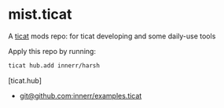 # mist.ticat
A [ticat](https://github.com/innerr/ticat) mods repo: for ticat developing and some daily-use tools

Apply this repo by running:
```bash
ticat hub.add innerr/harsh
```
[ticat.hub]
* [git@github.com:innerr/examples.ticat](https://github.com/innerr/examples.ticat)
